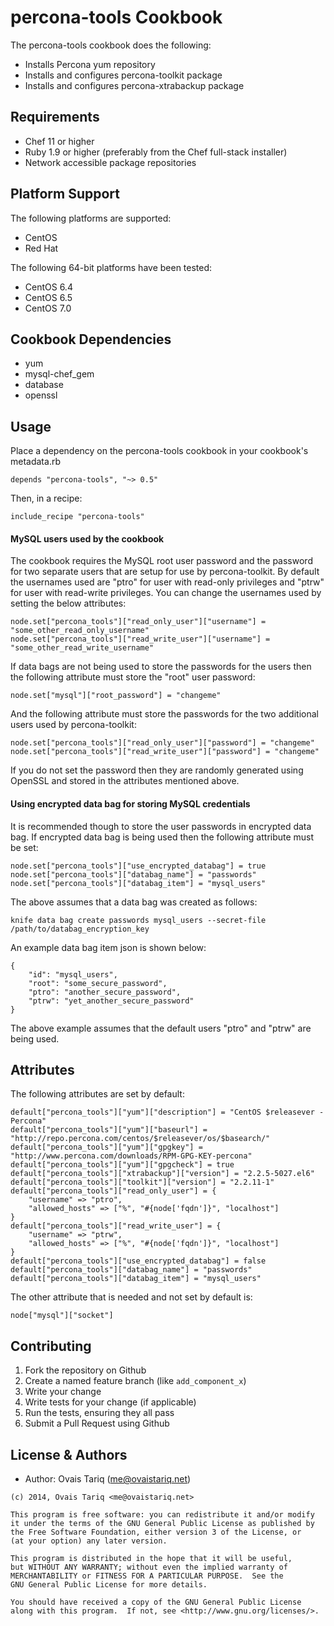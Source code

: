 percona-tools Cookbook
=====================
The percona-tools cookbook does the following:
- Installs Percona yum repository
- Installs and configures percona-toolkit package
- Installs and configures percona-xtrabackup package

Requirements
------------
- Chef 11 or higher
- Ruby 1.9 or higher (preferably from the Chef full-stack installer)
- Network accessible package repositories

Platform Support
----------------
The following platforms are supported:
* CentOS
* Red Hat

The following 64-bit platforms have been tested:
* CentOS 6.4
* CentOS 6.5
* CentOS 7.0

Cookbook Dependencies
---------------------
- yum
- mysql-chef_gem
- database
- openssl

Usage
-----
Place a dependency on the percona-tools cookbook in your cookbook's  metadata.rb

```
depends "percona-tools", "~> 0.5"
```

Then, in a recipe:

```
include_recipe "percona-tools"
```

#### MySQL users used by the cookbook
The cookbook requires the MySQL root user password and the password for two separate users that are setup for use by percona-toolkit. By default the usernames used are "ptro" for user with read-only privileges and "ptrw" for user with read-write privileges. You can change the usernames used by setting the below attributes:
```
node.set["percona_tools"]["read_only_user"]["username"] = "some_other_read_only_username"
node.set["percona_tools"]["read_write_user"]["username"] = "some_other_read_write_username"
```

If data bags are not being used to store the passwords for the users then the following attribute must store the "root" user password:
```
node.set["mysql"]["root_password"] = "changeme"
```

And the following attribute must store the passwords for the two additional users used by percona-toolkit:
```
node.set["percona_tools"]["read_only_user"]["password"] = "changeme"
node.set["percona_tools"]["read_write_user"]["password"] = "changeme"
```

If you do not set the password then they are randomly generated using OpenSSL and stored in the attributes mentioned above.


#### Using encrypted data bag for storing MySQL credentials
It is recommended though to store the user passwords in encrypted data bag.
If encrypted data bag is being used then the following attribute must be set:
```
node.set["percona_tools"]["use_encrypted_databag"] = true
node.set["percona_tools"]["databag_name"] = "passwords"
node.set["percona_tools"]["databag_item"] = "mysql_users"
```

The above assumes that a data bag was created as follows:
```
knife data bag create passwords mysql_users --secret-file /path/to/databag_encryption_key
```

An example data bag item json is shown below:
```
{
    "id": "mysql_users",
    "root": "some_secure_password",
    "ptro": "another_secure_password",
    "ptrw": "yet_another_secure_password"
}
```

The above example assumes that the default users "ptro" and "ptrw" are being used.


Attributes
----------
The following attributes are set by default:
```
default["percona_tools"]["yum"]["description"] = "CentOS $releasever - Percona"
default["percona_tools"]["yum"]["baseurl"] = "http://repo.percona.com/centos/$releasever/os/$basearch/"
default["percona_tools"]["yum"]["gpgkey"] = "http://www.percona.com/downloads/RPM-GPG-KEY-percona"
default["percona_tools"]["yum"]["gpgcheck"] = true
default["percona_tools"]["xtrabackup"]["version"] = "2.2.5-5027.el6"
default["percona_tools"]["toolkit"]["version"] = "2.2.11-1"
default["percona_tools"]["read_only_user"] = {
    "username" => "ptro",
    "allowed_hosts" => ["%", "#{node['fqdn']}", "localhost"]
}
default["percona_tools"]["read_write_user"] = {
    "username" => "ptrw",
    "allowed_hosts" => ["%", "#{node['fqdn']}", "localhost"]
}
default["percona_tools"]["use_encrypted_databag"] = false
default["percona_tools"]["databag_name"] = "passwords"
default["percona_tools"]["databag_item"] = "mysql_users"
```

The other attribute that is needed and not set by default is:
```
node["mysql"]["socket"]
```

Contributing
------------
1. Fork the repository on Github
2. Create a named feature branch (like `add_component_x`)
3. Write your change
4. Write tests for your change (if applicable)
5. Run the tests, ensuring they all pass
6. Submit a Pull Request using Github

License & Authors
-----------------
- Author: Ovais Tariq (<me@ovaistariq.net>)

```text
(c) 2014, Ovais Tariq <me@ovaistariq.net>

This program is free software: you can redistribute it and/or modify
it under the terms of the GNU General Public License as published by
the Free Software Foundation, either version 3 of the License, or
(at your option) any later version.

This program is distributed in the hope that it will be useful,
but WITHOUT ANY WARRANTY; without even the implied warranty of
MERCHANTABILITY or FITNESS FOR A PARTICULAR PURPOSE.  See the
GNU General Public License for more details.

You should have received a copy of the GNU General Public License
along with this program.  If not, see <http://www.gnu.org/licenses/>.
```
